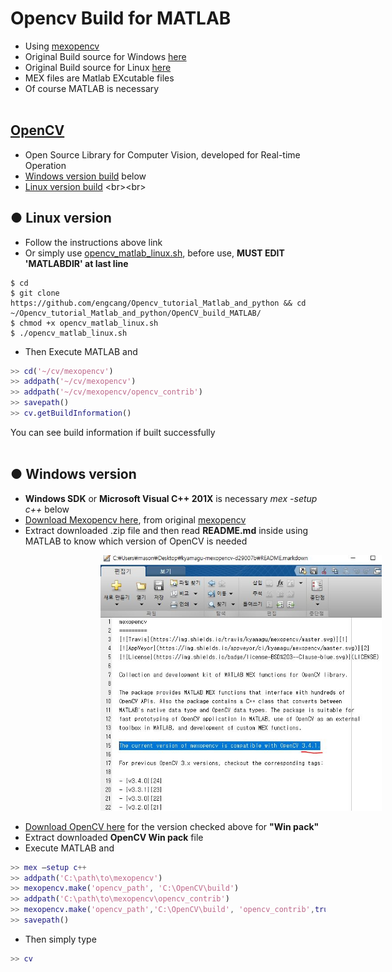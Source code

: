 # Opencv Build for MATLAB
+ Using [mexopencv](https://kyamagu.github.io/mexopencv/)
+ Original Build source for Windows [here](https://github.com/kyamagu/mexopencv/wiki/Installation-%28Windows%2C-MATLAB%2C-OpenCV-3%29)
+ Original Build source for Linux [here](https://github.com/kyamagu/mexopencv/wiki/Installation-(Linux,-MATLAB,-OpenCV-3))
+ MEX files are Matlab EXcutable files
+ Of course MATLAB is necessary
</br></br>

## [OpenCV](https://opencv.org/)
+ Open Source Library for Computer Vision, developed for Real-time Operation<br>
+ [Windows version build](#-windows-version) below
+ [Linux version build](https://github.com/kyamagu/mexopencv/wiki/Installation-(Linux,-MATLAB,-OpenCV-3))
<br><br>
## ● Linux version
+ Follow the instructions above link
+ Or simply use [opencv_matlab_linux.sh](https://github.com/engcang/Opencv_tutorial_Matlab_and_python/blob/master/OpenCV_build_MATLAB/opencv_matlab_linux.sh), before use, **MUST EDIT 'MATLABDIR' at last line**
~~~shell
$ cd
$ git clone https://github.com/engcang/Opencv_tutorial_Matlab_and_python && cd ~/Opencv_tutorial_Matlab_and_python/OpenCV_build_MATLAB/
$ chmod +x opencv_matlab_linux.sh
$ ./opencv_matlab_linux.sh
~~~
+ Then Execute MATLAB and
~~~MATLAB
>> cd('~/cv/mexopencv')
>> addpath('~/cv/mexopencv')
>> addpath('~/cv/mexopencv/opencv_contrib')
>> savepath()
>> cv.getBuildInformation()
~~~
You can see build information if built successfully
<br><br>
## ● Windows version
+ **Windows SDK** or **Microsoft Visual C++ 201X** is necessary _mex -setup c++_ below
+ [Download Mexopencv here](https://github.com/kyamagu/mexopencv/zipball/master), from original [mexopencv](https://kyamagu.github.io/mexopencv/)
+ Extract downloaded .zip file and then read **README.md** inside using MATLAB to know which version of OpenCV is needed
  <p align="left">
  <img src="https://github.com/engcang/image-files/blob/master/opencv/cvversion.JPG" width="450" hspace="120"/>
  </p>
+ [Download OpenCV here](https://opencv.org/releases.html) for the version checked above for **"Win pack"** <br>
+ Extract downloaded **OpenCV Win pack** file
+ Execute MATLAB and
~~~MATLAB
>> mex –setup c++
>> addpath('C:\path\to\mexopencv')
>> mexopencv.make('opencv_path', 'C:\OpenCV\build')
>> addpath('C:\path\to\mexopencv\opencv_contrib')
>> mexopencv.make('opencv_path','C:\OpenCV\build', 'opencv_contrib',true)
>> savepath()
~~~
+ Then simply type
~~~MATLAB
>> cv
~~~
